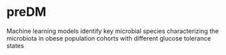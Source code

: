 # preDM
Machine learning models identify key microbial species characterizing the microbiota in obese population cohorts with different glucose tolerance states
